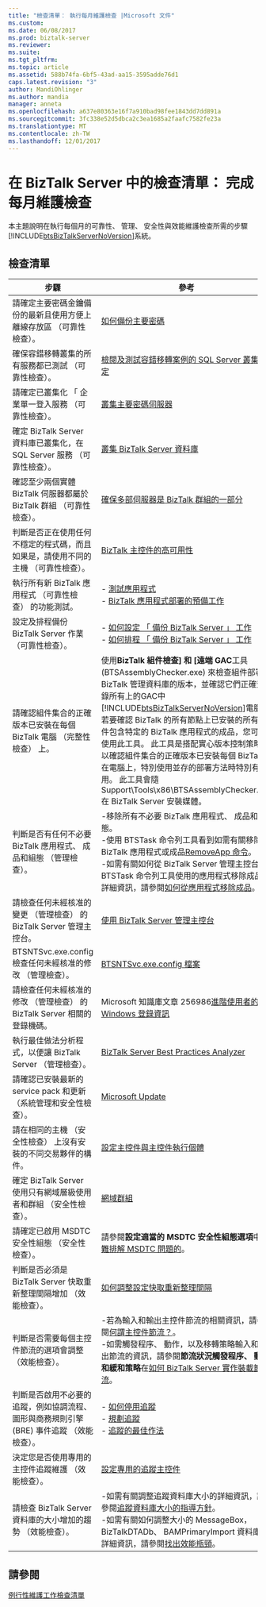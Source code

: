 ```yaml
---
title: "檢查清單： 執行每月維護檢查 |Microsoft 文件"
ms.custom: 
ms.date: 06/08/2017
ms.prod: biztalk-server
ms.reviewer: 
ms.suite: 
ms.tgt_pltfrm: 
ms.topic: article
ms.assetid: 588b74fa-6bf5-43ad-aa15-3595adde76d1
caps.latest.revision: "3"
author: MandiOhlinger
ms.author: mandia
manager: anneta
ms.openlocfilehash: a637e80363e16f7a910bad98fee1843dd7dd891a
ms.sourcegitcommit: 3fc338e52d5dbca2c3ea1685a2faafc7582fe23a
ms.translationtype: MT
ms.contentlocale: zh-TW
ms.lasthandoff: 12/01/2017
---
```

# <a name="checklist-complete-monthly-maintenance-checks-in-biztalk-server"></a>在 BizTalk Server 中的檢查清單： 完成每月維護檢查
本主題說明在執行每個月的可靠性、 管理、 安全性與效能維護檢查所需的步驟[!INCLUDE[btsBizTalkServerNoVersion](../includes/btsbiztalkservernoversion-md.md)]系統。  

## <a name="checklist"></a>檢查清單
|步驟|參考|  
|-----------|---------------|  
|請確定主要密碼金鑰備份的最新且使用方便上離線存放區 （可靠性檢查）。|[如何備份主要密碼](../core/how-to-back-up-the-master-secret.md)|  
|確保容錯移轉叢集的所有服務都已測試 （可靠性檢查）。|[檢閱及測試容錯移轉案例的 SQL Server 叢集設定](../technical-guides/reviewing-and-testing-sql-server-cluster-configuration-for-failover-scenarios.md)|  
|請確定已叢集化 「 企業單一登入服務 （可靠性檢查）。|[叢集主要密碼伺服器](../technical-guides/clustering-the-master-secret-server.md)|  
|確定 BizTalk Server 資料庫已叢集化，在 SQL Server 服務 （可靠性檢查）。|[叢集 BizTalk Server 資料庫](../technical-guides/clustering-the-biztalk-server-databases2.md)|  
|確認至少兩個實體 BizTalk 伺服器都屬於 BizTalk 群組 （可靠性檢查）。|[確保多部伺服器是 BizTalk 群組的一部分](../technical-guides/maintaining-reliability.md#BKMK_BTSGrp)|  
|判斷是否正在使用任何不穩定的程式碼，而且如果是，請使用不同的主機 （可靠性檢查）。|[BizTalk 主控件的高可用性](../technical-guides/high-availability-for-biztalk-hosts.md)|  
|執行所有新 BizTalk 應用程式 （可靠性檢查） 的功能測試。|-   [測試應用程式](../technical-guides/testing-an-application.md)<br />-   [BizTalk 應用程式部署的預備工作](../core/staging-tasks-for-biztalk-application-deployment.md)|  
|設定及排程備份 BizTalk Server 作業 （可靠性檢查）。|-   [如何設定 「 備份 BizTalk Server 」 工作](../core/how-to-configure-the-backup-biztalk-server-job.md)<br />-   [如何排程 「 備份 BizTalk Server 」 工作](../core/how-to-schedule-the-backup-biztalk-server-job.md)|  
|請確認組件集合的正確版本已安裝在每個 BizTalk 電腦 （完整性檢查） 上。|使用**BizTalk 組件檢查] 和 [遠端 GAC**工具 (BTSAssemblyChecker.exe) 來檢查組件部署到 BizTalk 管理資料庫的版本，並確認它們正確登錄所有上的GAC中[!INCLUDE[btsBizTalkServerNoVersion](../includes/btsbiztalkservernoversion-md.md)]電腦。 若要確認 BizTalk 的所有節點上已安裝的所有組件包含特定的 BizTalk 應用程式的成品，您可以使用此工具。 此工具是搭配實心版本控制策略，以確認組件集合的正確版本已安裝每個 BizTalk 在電腦上，特別使用並存的部署方法時特別有用。 此工具會隨 Support\Tools\x86\BTSAssemblyChecker.exe 在 BizTalk Server 安裝媒體。|  
|判斷是否有任何不必要 BizTalk 應用程式、 成品和組態 （管理檢查）。|-移除所有不必要 BizTalk 應用程式、 成品和組態。<br />-使用 BTSTask 命令列工具看到如需有關移除 BizTalk 應用程式或成品[RemoveApp 命令](../core/removeapp-command.md)。<br />-如需有關如何從 BizTalk Server 管理主控台或 BTSTask 命令列工具使用的應用程式移除成品的詳細資訊，請參閱[如何從應用程式移除成品](../core/how-to-remove-an-artifact-from-an-application.md)。|  
|請檢查任何未經核准的變更 （管理檢查） 的 BizTalk Server 管理主控台。|[使用 BizTalk Server 管理主控台](../core/using-the-biztalk-server-administration-console.md)|  
|BTSNTSvc.exe.config 檢查任何未經核准的修改 （管理檢查）。|[BTSNTSvc.exe.config 檔案](../core/btsntsvc-exe-config-file.md)|  
|請檢查任何未經核准的修改 （管理檢查） 的 BizTalk Server 相關的登錄機碼。|Microsoft 知識庫文章 256986[進階使用者的 Windows 登錄資訊](https://support.microsoft.com/kb/256986)|  
|執行最佳做法分析程式，以便讓 BizTalk Server （管理檢查）。|[BizTalk Server Best Practices Analyzer](https://www.microsoft.com/download/details.aspx?id=43382)|  
|請確認已安裝最新的 service pack 和更新 （系統管理和安全性檢查）。|[Microsoft Update](https://support.microsoft.com/help/12373/windows-update-faq)|  
|請在相同的主機 （安全性檢查） 上沒有安裝的不同交易夥伴的構件。|[設定主控件與主控件執行個體](../technical-guides/configuring-hosts-and-host-instances.md)|  
|確定 BizTalk Server 使用只有網域層級使用者和群組 （安全性檢查）。|[網域群組](../core/domain-groups.md)|  
|請確定已啟用 MSDTC 安全性組態 （安全性檢查）。|請參閱**設定適當的 MSDTC 安全性組態選項**中[疑難排解 MSDTC 問題的](../core/troubleshooting-problems-with-msdtc.md)。|  
|判斷是否必須是 BizTalk Server 快取重新整理間隔增加 （效能檢查）。|[如何調整設定快取重新整理間隔](../technical-guides/how-to-adjust-the-configuration-cache-refresh-interval.md)|  
|判斷是否需要每個主控件節流的選項會調整 （效能檢查）。|-若為輸入和輸出主控件節流的相關資訊，請參閱[何謂主控件節流？](../core/what-is-host-throttling.md)。<br />-如需觸發程序、 動作，以及移轉策略輸入和輸出節流的資訊，請參閱**節流狀況觸發程序、 動作和緩和策略**在[如何 BizTalk Server 實作裝載節流](../core/how-biztalk-server-implements-host-throttling.md)。|  
|判斷是否啟用不必要的追蹤，例如協調流程、 圖形與商務規則引擎 (BRE) 事件追蹤 （效能檢查）。|-   [如何停用追蹤](../technical-guides/how-to-disable-tracking.md)<br />-   [規劃追蹤](../technical-guides/planning-for-tracking.md)<br />-   [追蹤的最佳作法](../technical-guides/planning-for-tracking.md#BKMK_TrackingBP)|  
|決定您是否使用專用的主控件追蹤維護 （效能檢查）。|[設定專用的追蹤主控件](../technical-guides/configuring-a-dedicated-tracking-host.md)|  
|請檢查 BizTalk Server 資料庫的大小增加的趨勢 （效能檢查）。|-如需有關調整追蹤資料庫大小的詳細資訊，請參閱[追蹤資料庫大小的指導方針](../core/tracking-database-sizing-guidelines.md)。<br />-如需有關如何調整大小的 MessageBox，BizTalkDTADb、 BAMPrimaryImport 資料庫的詳細資訊，請參閱[找出效能瓶頸](../core/identifying-performance-bottlenecks.md)。|  
  
## <a name="see-also"></a>請參閱  
 [例行性維護工作檢查清單](../technical-guides/routine-maintenance-checklists.md)
